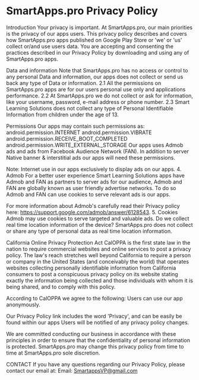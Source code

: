 # SmartApps.pro Privacy Policy

Introduction Your privacy is important. At SmartApps.pro, our main priorities is the privacy of our apps users. This privacy policy describes and covers how SmartApps.pro apps published on Google Play Store or 'we' or 'us' collect or/and use users data. You are accepting and consenting the practices described in our Privacy Policy by downloading and using any of SmartApps.pro apps.

Data and information Note that SmartApps.pro has no access or control to any personal Data and information, our apps does not collect or send us back any type of Data or information. 2.1 All the permissions on SmartApps.pro apps are for our users personal use only and applications performance. 2.2 At SmartApps.pro we do not collect or ask for information, like your username, password, e-mail address or phone number. 2.3 Smart Learning Solutions does not collect any type of Personal Identifiable Information from children under the age of 13.

Permissions Our apps may contain such permissions as: android.permission.INTERNET android.permission.VIBRATE android.permission.RECEIVE_BOOT_COMPLETED android.permission.WRITE_EXTERNAL_STORAGE Our apps uses Admob ads and ads from Facebook Audience Network (FAN). In addition to server Native banner & interstitial ads our apps will need these permissions.

Note: Internet use in our apps exclusively to display ads on our apps. 4. Admob For a better user experience Smart Learning Solutions apps have Admob and FAN as partners to server ads for our audience, Admob and FAN are globally known as user friendly advertise networks. To do so Admob and FAN can use cookies to serve relevant ads is our apps.

For more information about Admob's carefully read their Privacy policy here: https://support.google.com/admob/answer/6128543. 5. Cookies Admob may use cookies to serve targeted and valuable ads. Do we collect real time location information of the device? SmartApps.pro does not collect or share any type of personal data as real time location information.

California Online Privacy Protection Act CalOPPA is the first state law in the nation to require commercial websites and online services to post a privacy policy.
The law's reach stretches well beyond California to require a person or company in the United States (and conceivably the world) that operates websites collecting personally identifiable information from California consumers to post a conspicuous privacy policy on its website stating exactly the information being collected and those individuals with whom it is being shared, and to comply with this policy.

According to CalOPPA we agree to the following: Users can use our app anonymously.

Our Privacy Policy link includes the word 'Privacy', and can be easily be found within our apps Users will be notified of any privacy policy changes.

We are committed conducting our business in accordance with these principles in order to ensure that the confidentiality of personal information is protected. SmartApps.pro may change this privacy policy from time to time at SmartApps.pro sole discretion.

CONTACT If you have any questions regarding our Privacy Policy, please contact our email at: Email: SmartappsVP@gmail.com
